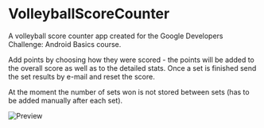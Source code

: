 # VolleyballScoreCounter
A volleyball score counter app created for the Google Developers Challenge: Android Basics course.

Add points by choosing how they were scored - the points will be added to the overall score as well as to the detailed stats. 
Once a set is finished send the set results by e-mail and reset the score.

At the moment the number of sets won is not stored between sets (has to be added manually after each set).

![Preview](https://pasqdztwo.github.io/images/volleyball_optimized.gif)

